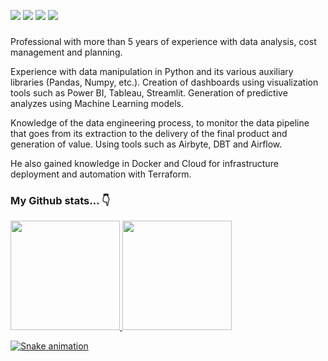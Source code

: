
<div>
  <p align="left">
    <a href = "https://medium.com/@patrickverol"><img src="https://img.shields.io/badge/-Blog-%23EA4335?style=for-the-badge&logo=ghost&logoColor=white" target="_blank"></a>
    <a href="https://www.linkedin.com/in/patrick-verol/" target="_blank"><img src="https://img.shields.io/badge/-LinkedIn-%230077B5?style=for-the-badge&logo=linkedin&logoColor=white" target="_blank"></a>
    <a href="https://instagram.com/patrickverol" target="_blank"><img src="https://img.shields.io/badge/-Instagram-%23E4405F?style=for-the-badge&logo=instagram&logoColor=pink" target="_blank"></a>
    <a href="https://discord.com/channels/PatrickVerol#5649" target="_blank"><img src="https://img.shields.io/badge/Discord-7289DA?style=for-the-badge&logo=discord&logoColor=white" target="_blank"></a>
</div>

### 
Professional with more than 5 years of experience with data analysis, cost management and planning.

Experience with data manipulation in Python and its various auxiliary libraries (Pandas, Numpy, etc.). 
Creation of dashboards using visualization tools such as Power BI, Tableau, Streamlit. 
Generation of predictive analyzes using Machine Learning models.

Knowledge of the data engineering process, to monitor the data pipeline that goes from its extraction to the delivery of the final product and generation of value. Using tools such as Airbyte, DBT and Airflow.

He also gained knowledge in Docker and Cloud for infrastructure deployment and automation with Terraform.

### My Github stats... 👇
<div>
  <a href="https://github.com/patrickverol">
  <img height="175em" src="https://github-readme-stats.vercel.app/api?username=patrickverol&theme=dark&show_icons=true"/>
  <img height="175em" src="https://github-readme-stats.vercel.app/api/top-langs/?username=patrickverol&layout=compact&langs_count=16&theme=dark"/>
    
  ![Snake animation](https://github.com/patrickverol/patrickverol/blob/output/github-contribution-grid-snake.svg)
    
</div>


